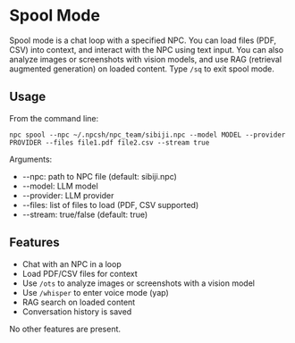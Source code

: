 # Spool Mode

Spool mode is a chat loop with a specified NPC. You can load files (PDF, CSV) into context, and interact with the NPC using text input. You can also analyze images or screenshots with vision models, and use RAG (retrieval augmented generation) on loaded content. Type `/sq` to exit spool mode.

## Usage

From the command line:
```
npc spool --npc ~/.npcsh/npc_team/sibiji.npc --model MODEL --provider PROVIDER --files file1.pdf file2.csv --stream true
```

Arguments:
- --npc: path to NPC file (default: sibiji.npc)
- --model: LLM model
- --provider: LLM provider
- --files: list of files to load (PDF, CSV supported)
- --stream: true/false (default: true)

## Features
- Chat with an NPC in a loop
- Load PDF/CSV files for context
- Use `/ots` to analyze images or screenshots with a vision model
- Use `/whisper` to enter voice mode (yap)
- RAG search on loaded content
- Conversation history is saved

No other features are present.
